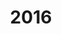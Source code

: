 ---
title: "2016"
collection: publications
permalink: /publication/2010-10-01-paper
excerpt: "<br/><img src='/images/2016-2.png' alt='www' width='300' height='200' style='float:left'>"
paperurl: 'https://onlinelibrary.wiley.com/doi/10.1111/cgf.12811'
citation: 'Weiming Wang, Cedric Zanni and Leif Kobbelt. (2016). &quot;Improved Surface Quality in 3D Printing by Optimizing the Printing Direction.&quot; <i>Computer Graphics Forum (Proc. Eurographics 2016)</i>. 2016 35(2), 59-70. CCF: B.'
---